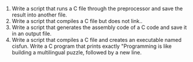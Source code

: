 1. Write a script that runs a C file through the preprocessor and save the result into another file.
2. Write a script that compiles a C file but does not link..
3. Write a script that generates the assembly code of a C code and save it in an output file.
4. Write a script that compiles a C file and creates an executable named cisfun.
Write a C program that prints exactly "Programming is like building a multilingual puzzle, followed by a new line.

